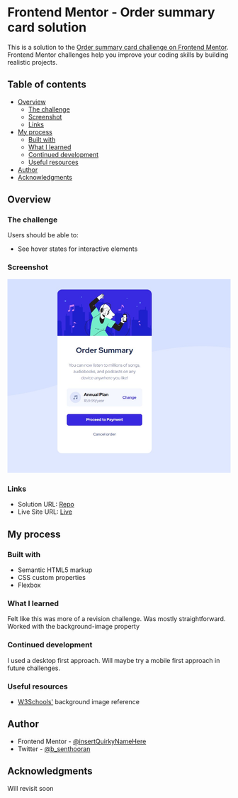 # Frontend Mentor - Order summary card solution

This is a solution to the [Order summary card challenge on Frontend Mentor](https://www.frontendmentor.io/challenges/order-summary-component-QlPmajDUj). Frontend Mentor challenges help you improve your coding skills by building realistic projects. 

## Table of contents

- [Overview](#overview)
  - [The challenge](#the-challenge)
  - [Screenshot](#screenshot)
  - [Links](#links)
- [My process](#my-process)
  - [Built with](#built-with)
  - [What I learned](#what-i-learned)
  - [Continued development](#continued-development)
  - [Useful resources](#useful-resources)
- [Author](#author)
- [Acknowledgments](#acknowledgments)


## Overview

### The challenge

Users should be able to:

- See hover states for interactive elements

### Screenshot

![](./screenshot.jpg)

### Links

- Solution URL: [Repo](https://github.com/insertQuirkyNameHere/css-challenges/tree/main/Challenge4)
- Live Site URL: [Live](https://sens-css-challenges.netlify.app/challenge4/)

## My process

### Built with

- Semantic HTML5 markup
- CSS custom properties
- Flexbox

### What I learned

Felt like this was more of a revision challenge. Was mostly straightforward. Worked with the background-image property


### Continued development

I used a desktop first approach. Will maybe try a mobile first approach in future challenges.

### Useful resources

- [W3Schools'](https://www.w3schools.com/cssref/pr_background-image.asp) background image reference

## Author

- Frontend Mentor - [@insertQuirkyNameHere](https://www.frontendmentor.io/profile/insertQuirkyNameHere)
- Twitter - [@b_senthooran](https://twitter.com/b_senthooran)


## Acknowledgments

Will revisit soon